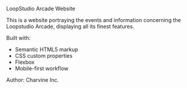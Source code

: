 LoopStudio Arcade Website

This is a website portraying the events and information concerning the 
Loopstudio Arcade, displaying all its finest features.


Built with:
- Semantic HTML5 markup
- CSS custom properties
- Flexbox
- Mobile-first workflow


Author:
Charvine Inc.